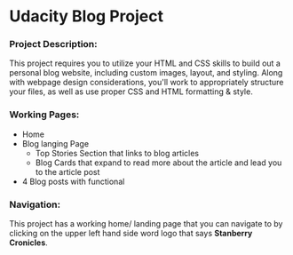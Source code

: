 
# Udacity Blog Project 

### Project Description: 

This project requires you to utilize your HTML and CSS skills to build out a personal blog website, including custom images, layout, and styling. Along with webpage design considerations, you'll work to appropriately structure your files, as well as use proper CSS and HTML formatting & style.

### Working Pages: 
- Home
- Blog langing Page
  - Top Stories Section that links to blog articles
  - Blog Cards that expand to read more about the article and lead you to the article post
- 4 Blog posts with functional  

### Navigation: 
This project has a working home/ landing page that you can navigate to by clicking on the upper left hand side word logo that says **Stanberry Cronicles**. 

